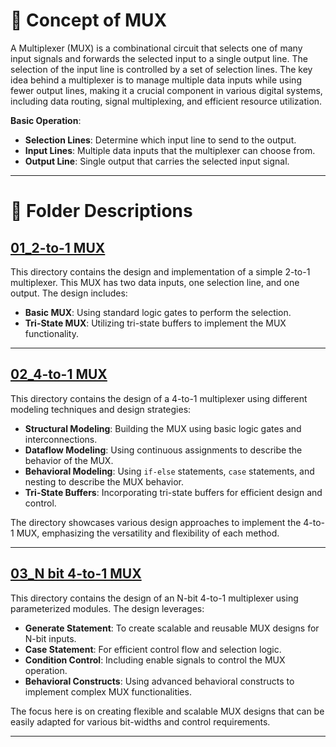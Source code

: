 
# 🍳 Concept of MUX

A Multiplexer (MUX) is a combinational circuit that selects one of many input signals and forwards the selected input to a single output line. The selection of the input line is controlled by a set of selection lines. The key idea behind a multiplexer is to manage multiple data inputs while using fewer output lines, making it a crucial component in various digital systems, including data routing, signal multiplexing, and efficient resource utilization.

**Basic Operation**:
- **Selection Lines**: Determine which input line to send to the output.
- **Input Lines**: Multiple data inputs that the multiplexer can choose from.
- **Output Line**: Single output that carries the selected input signal.

---

# 🚩 Folder Descriptions

## [01_2-to-1 MUX](./01_2-to-1%20MUX)

This directory contains the design and implementation of a simple 2-to-1 multiplexer. This MUX has two data inputs, one selection line, and one output. The design includes:
- **Basic MUX**: Using standard logic gates to perform the selection.
- **Tri-State MUX**: Utilizing tri-state buffers to implement the MUX functionality.

---

## [02_4-to-1 MUX](./02_4-to-1%20MUX)

This directory contains the design of a 4-to-1 multiplexer using different modeling techniques and design strategies:
- **Structural Modeling**: Building the MUX using basic logic gates and interconnections.
- **Dataflow Modeling**: Using continuous assignments to describe the behavior of the MUX.
- **Behavioral Modeling**: Using `if-else` statements, `case` statements, and nesting to describe the MUX behavior.
- **Tri-State Buffers**: Incorporating tri-state buffers for efficient design and control.

The directory showcases various design approaches to implement the 4-to-1 MUX, emphasizing the versatility and flexibility of each method.

---

## [03_N bit 4-to-1 MUX](./03_N%20bit%204-to-1%20MUX)

This directory contains the design of an N-bit 4-to-1 multiplexer using parameterized modules. The design leverages:
- **Generate Statement**: To create scalable and reusable MUX designs for N-bit inputs.
- **Case Statement**: For efficient control flow and selection logic.
- **Condition Control**: Including enable signals to control the MUX operation.
- **Behavioral Constructs**: Using advanced behavioral constructs to implement complex MUX functionalities.

The focus here is on creating flexible and scalable MUX designs that can be easily adapted for various bit-widths and control requirements.

---